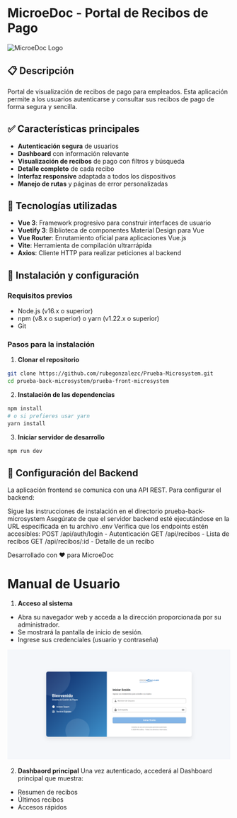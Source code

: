 # MicroeDoc - Portal de Recibos de Pago

![MicroeDoc Logo](https://microedoc.com/wp-content/uploads/2022/09/1.-Logo-MicroeDoc-color-2.png)

## 📋 Descripción

Portal de visualización de recibos de pago para empleados. Esta aplicación permite a los usuarios autenticarse y consultar sus recibos de pago de forma segura y sencilla.

## ✅ Características principales

- **Autenticación segura** de usuarios
- **Dashboard** con información relevante
- **Visualización de recibos** de pago con filtros y búsqueda
- **Detalle completo** de cada recibo
- **Interfaz responsive** adaptada a todos los dispositivos
- **Manejo de rutas** y páginas de error personalizadas

## 🔧 Tecnologías utilizadas

- **Vue 3**: Framework progresivo para construir interfaces de usuario
- **Vuetify 3**: Biblioteca de componentes Material Design para Vue
- **Vue Router**: Enrutamiento oficial para aplicaciones Vue.js
- **Vite**: Herramienta de compilación ultrarrápida
- **Axios**: Cliente HTTP para realizar peticiones al backend

## 🚀 Instalación y configuración

### Requisitos previos

- Node.js (v16.x o superior)
- npm (v8.x o superior) o yarn (v1.22.x o superior)
- Git

### Pasos para la instalación

1. **Clonar el repositorio**
```bash
git clone https://github.com/rubegonzalezc/Prueba-Microsystem.git
cd prueba-back-microsystem/prueba-front-microsystem
```
2. **Instalación de las dependencias**
```bash
npm install
# o si prefieres usar yarn
yarn install
```

3. **Iniciar servidor de desarrollo**
```bash
npm run dev
```


## 🔌 Configuración del Backend

La aplicación frontend se comunica con una API REST. Para configurar el backend:

Sigue las instrucciones de instalación en el directorio prueba-back-microsystem
Asegúrate de que el servidor backend esté ejecutándose en la URL especificada en tu archivo .env
Verifica que los endpoints estén accesibles:
POST /api/auth/login - Autenticación
GET /api/recibos - Lista de recibos
GET /api/recibos/:id - Detalle de un recibo


Desarrollado con ❤️ para MicroeDoc

# Manual de Usuario

1. **Acceso al sistema**
* Abra su navegador web y acceda a la dirección proporcionada por su administrador.
* Se mostrará la pantalla de inicio de sesión.
* Ingrese sus credenciales (usuario y contraseña)

<img alt="Pantalla de login" src="https://github.com/rubegonzalezc/Prueba-Microsystem/blob/main/manual-usuario/inicio-sesion.PNG?raw=true">

2. **Dashbaord principal**
Una vez autenticado, accederá al Dashboard principal que muestra:
* Resumen de recibos
* Últimos recibos
* Accesos rápidos

